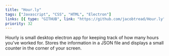 ```yaml
---
title: "Hour.ly"
tags: ["Javascript", "CSS", "HTML", "Electron"]
links: [{ type: "GITHUB", link: "https://github.com/jacobtread/Hour.ly" }]
priority: 32
---
```


Hourly is small desktop electron app for keeping track of how many hours you've worked for.
Stores the information in a JSON file and displays a small counter in the corner of your screen.
